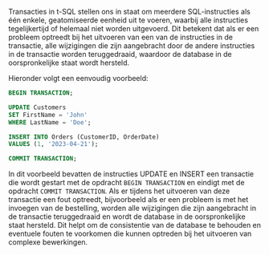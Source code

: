Transacties in t-SQL stellen ons in staat om meerdere SQL-instructies als één enkele, geatomiseerde eenheid uit te voeren, waarbij alle instructies tegelijkertijd of helemaal niet worden uitgevoerd. Dit betekent dat als er een probleem optreedt bij het uitvoeren van een van de instructies in de transactie, alle wijzigingen die zijn aangebracht door de andere instructies in de transactie worden teruggedraaid, waardoor de database in de oorspronkelijke staat wordt hersteld.

Hieronder volgt een eenvoudig voorbeeld:
```sql
BEGIN TRANSACTION;

UPDATE Customers
SET FirstName = 'John'
WHERE LastName = 'Doe';

INSERT INTO Orders (CustomerID, OrderDate)
VALUES (1, '2023-04-21');

COMMIT TRANSACTION;
```
In dit voorbeeld bevatten de instructies UPDATE en INSERT een transactie die wordt gestart met de opdracht `BEGIN TRANSACTION` en eindigt met de opdracht `COMMIT TRANSACTION`. Als er tijdens het uitvoeren van deze transactie een fout optreedt, bijvoorbeeld als er een probleem is met het invoegen van de bestelling, worden alle wijzigingen die zijn aangebracht in de transactie teruggedraaid en wordt de database in de oorspronkelijke staat hersteld. Dit helpt om de consistentie van de database te behouden en eventuele fouten te voorkomen die kunnen optreden bij het uitvoeren van complexe bewerkingen.
